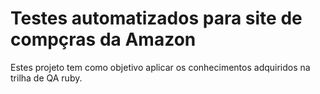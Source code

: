 # Testes automatizados para site de compçras da Amazon
Estes projeto tem como objetivo aplicar os conhecimentos adquiridos na trilha de QA ruby.
